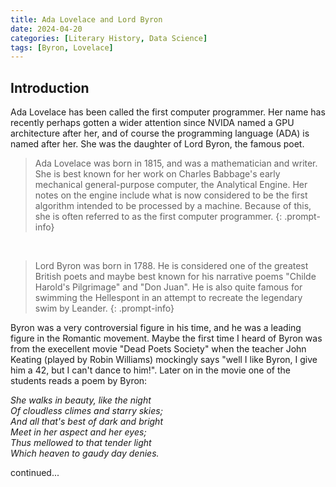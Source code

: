 ```yaml
---
title: Ada Lovelace and Lord Byron
date: 2024-04-20
categories: [Literary History, Data Science]
tags: [Byron, Lovelace]
---
```

    
## Introduction
Ada Lovelace has been called the first computer programmer. Her name has recently perhaps gotten a wider attention since NVIDA named a GPU architecture after her, and of course the programming language (ADA) is named after her. She was the daughter of Lord Byron, the famous poet. 
<br>

>Ada Lovelace was born in 1815, and was a mathematician and writer. She is best known for her work on Charles Babbage's early mechanical general-purpose computer, the Analytical Engine. Her notes on the engine include what is now considered to be the first algorithm intended to be processed by a machine. Because of this, she is often referred to as the first computer programmer.
{: .prompt-info}

<br>

>Lord Byron was born in 1788. He is considered one of the greatest British poets and maybe best known for his narrative poems "Childe Harold's Pilgrimage" and "Don Juan". He is also quite famous for swimming the Hellespont in an attempt to recreate the legendary swim by Leander.
{: .prompt-info}

Byron was a very controversial figure in his time, and he was a leading figure in the Romantic movement.
Maybe the first time I heard of Byron was from the execellent movie "Dead Poets Society" when the teacher John Keating (played by Robin Williams) mockingly says "well I like Byron, I give him a 42, but I can't dance to him!". Later on in the movie one of the students reads a poem by Byron:
<br>

*She walks in beauty, like the night*<br>
*Of cloudless climes and starry skies;*<br>
*And all that's best of dark and bright*<br>
*Meet in her aspect and her eyes;*<br>
*Thus mellowed to that tender light*<br>
*Which heaven to gaudy day denies.*<br>


continued...